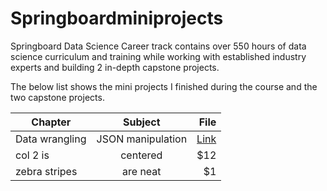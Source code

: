 # Springboardminiprojects
Springboard Data Science Career track contains over 550 hours of data science curriculum and training while working with established industry experts and building 2 in-depth capstone projects.

The below list shows the mini projects I finished during the course and the two capstone projects.

| Chapter       | Subject                 | File  |
| ------------- |:-----------------------:| -----:|
| Data wrangling|JSON manipulation        | [Link](https://github.com/lqw110/Springboardminiprojects/tree/master/5.2%20JSON%20Based%20Data%20Exercise) |
| col 2 is      | centered      |   $12 |
| zebra stripes | are neat      |    $1 |
